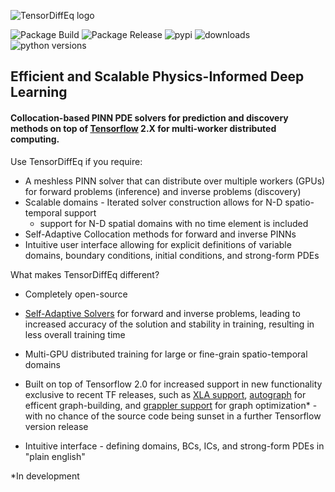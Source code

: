 
![TensorDiffEq logo](tdq-banner.png)


![Package Build](https://github.com/tensordiffeq/TensorDiffEq/workflows/Package%20Build/badge.svg)
![Package Release](https://github.com/tensordiffeq/TensorDiffEq/workflows/Package%20Release/badge.svg)
![pypi](https://img.shields.io/pypi/v/tensordiffeq)
![downloads](https://img.shields.io/pypi/dd/tensordiffeq)
![python versions](https://img.shields.io/pypi/pyversions/tensordiffeq)

## Efficient and Scalable Physics-Informed Deep Learning

#### Collocation-based PINN PDE solvers for prediction and discovery methods on top of [Tensorflow](https://github.com/tensorflow/tensorflow) 2.X for multi-worker distributed computing. 

Use TensorDiffEq if you require:
- A meshless PINN solver that can distribute over multiple workers (GPUs) for
  forward problems (inference) and inverse problems (discovery)
- Scalable domains - Iterated solver construction allows for N-D spatio-temporal support
  - support for N-D spatial domains with no time element is included
- Self-Adaptive Collocation methods for forward and inverse PINNs
- Intuitive user interface allowing for explicit definitions of variable domains, 
  boundary conditions, initial conditions, and strong-form PDEs 


What makes TensorDiffEq different?
- Completely open-source
- [Self-Adaptive Solvers](https://arxiv.org/abs/2009.04544) for forward and inverse problems, leading to increased accuracy of the solution and stability in training, resulting in 
  less overall training time 
- Multi-GPU distributed training for large or fine-grain spatio-temporal domains
- Built on top of Tensorflow 2.0 for increased support in new functionality exclusive to recent TF releases, such as [XLA support](https://www.tensorflow.org/xla), 
[autograph](https://blog.tensorflow.org/2018/07/autograph-converts-python-into-tensorflow-graphs.html) for efficent graph-building, and [grappler support](https://www.tensorflow.org/guide/graph_optimization)
  for graph optimization* - with no chance of the source code being sunset in a further Tensorflow version release
  
- Intuitive interface - defining domains, BCs, ICs, and strong-form PDEs in "plain english"
  



*In development


